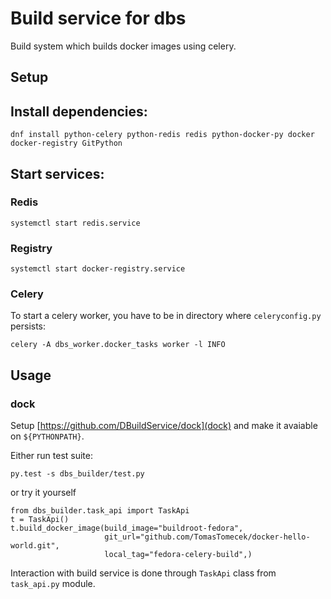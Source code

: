 Build service for dbs
=====================

Build system which builds docker images using celery.


Setup
-----

## Install dependencies:

```
dnf install python-celery python-redis redis python-docker-py docker docker-registry GitPython
```

## Start services:

### Redis

```
systemctl start redis.service
```

### Registry

```
systemctl start docker-registry.service
```

### Celery

To start a celery worker, you have to be in directory where `celeryconfig.py` persists:

```
celery -A dbs_worker.docker_tasks worker -l INFO
```


Usage
-----

### dock

Setup [https://github.com/DBuildService/dock](dock) and make it avaiable on `${PYTHONPATH}`.


Either run test suite:

```
py.test -s dbs_builder/test.py
```

or try it yourself

```
from dbs_builder.task_api import TaskApi
t = TaskApi()
t.build_docker_image(build_image="buildroot-fedora",
                     git_url="github.com/TomasTomecek/docker-hello-world.git",
                     local_tag="fedora-celery-build",)
```

Interaction with build service is done through `TaskApi` class from `task_api.py` module.

